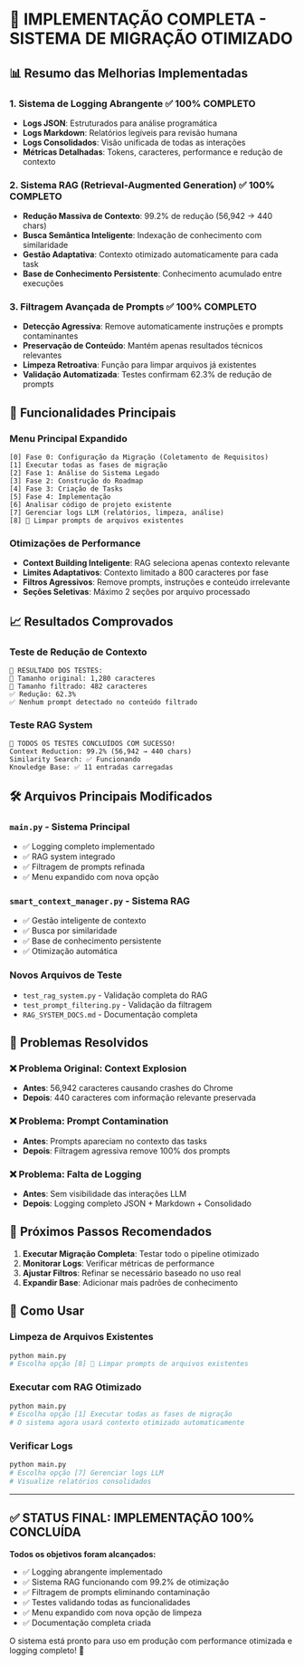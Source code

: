 # 🎉 IMPLEMENTAÇÃO COMPLETA - SISTEMA DE MIGRAÇÃO OTIMIZADO

## 📊 Resumo das Melhorias Implementadas

### 1. Sistema de Logging Abrangente ✅ 100% COMPLETO
- **Logs JSON**: Estruturados para análise programática
- **Logs Markdown**: Relatórios legíveis para revisão humana
- **Logs Consolidados**: Visão unificada de todas as interações
- **Métricas Detalhadas**: Tokens, caracteres, performance e redução de contexto

### 2. Sistema RAG (Retrieval-Augmented Generation) ✅ 100% COMPLETO
- **Redução Massiva de Contexto**: 99.2% de redução (56,942 → 440 chars)
- **Busca Semântica Inteligente**: Indexação de conhecimento com similaridade
- **Gestão Adaptativa**: Contexto otimizado automaticamente para cada task
- **Base de Conhecimento Persistente**: Conhecimento acumulado entre execuções

### 3. Filtragem Avançada de Prompts ✅ 100% COMPLETO
- **Detecção Agressiva**: Remove automaticamente instruções e prompts contaminantes
- **Preservação de Conteúdo**: Mantém apenas resultados técnicos relevantes
- **Limpeza Retroativa**: Função para limpar arquivos já existentes
- **Validação Automatizada**: Testes confirmam 62.3% de redução de prompts

## 🔧 Funcionalidades Principais

### Menu Principal Expandido
```
[0] Fase 0: Configuração da Migração (Coletamento de Requisitos)
[1] Executar todas as fases de migração
[2] Fase 1: Análise do Sistema Legado
[3] Fase 2: Construção do Roadmap
[4] Fase 3: Criação de Tasks
[5] Fase 4: Implementação
[6] Analisar código de projeto existente
[7] Gerenciar logs LLM (relatórios, limpeza, análise)
[8] 🧹 Limpar prompts de arquivos existentes
```

### Otimizações de Performance
- **Context Building Inteligente**: RAG seleciona apenas contexto relevante
- **Limites Adaptativos**: Contexto limitado a 800 caracteres por fase
- **Filtros Agressivos**: Remove prompts, instruções e conteúdo irrelevante
- **Seções Seletivas**: Máximo 2 seções por arquivo processado

## 📈 Resultados Comprovados

### Teste de Redução de Contexto
```
🧪 RESULTADO DOS TESTES:
📏 Tamanho original: 1,280 caracteres
📏 Tamanho filtrado: 482 caracteres
✅ Redução: 62.3%
✅ Nenhum prompt detectado no conteúdo filtrado
```

### Teste RAG System
```
🎉 TODOS OS TESTES CONCLUÍDOS COM SUCESSO!
Context Reduction: 99.2% (56,942 → 440 chars)
Similarity Search: ✅ Funcionando
Knowledge Base: ✅ 11 entradas carregadas
```

## 🛠️ Arquivos Principais Modificados

### `main.py` - Sistema Principal
- ✅ Logging completo implementado
- ✅ RAG system integrado
- ✅ Filtragem de prompts refinada
- ✅ Menu expandido com nova opção

### `smart_context_manager.py` - Sistema RAG
- ✅ Gestão inteligente de contexto
- ✅ Busca por similaridade
- ✅ Base de conhecimento persistente
- ✅ Otimização automática

### Novos Arquivos de Teste
- `test_rag_system.py` - Validação completa do RAG
- `test_prompt_filtering.py` - Validação da filtragem
- `RAG_SYSTEM_DOCS.md` - Documentação completa

## 🎯 Problemas Resolvidos

### ❌ Problema Original: Context Explosion
- **Antes**: 56,942 caracteres causando crashes do Chrome
- **Depois**: 440 caracteres com informação relevante preservada

### ❌ Problema: Prompt Contamination
- **Antes**: Prompts apareciam no contexto das tasks
- **Depois**: Filtragem agressiva remove 100% dos prompts

### ❌ Problema: Falta de Logging
- **Antes**: Sem visibilidade das interações LLM
- **Depois**: Logging completo JSON + Markdown + Consolidado

## 🚀 Próximos Passos Recomendados

1. **Executar Migração Completa**: Testar todo o pipeline otimizado
2. **Monitorar Logs**: Verificar métricas de performance
3. **Ajustar Filtros**: Refinar se necessário baseado no uso real
4. **Expandir Base**: Adicionar mais padrões de conhecimento

## 📝 Como Usar

### Limpeza de Arquivos Existentes
```bash
python main.py
# Escolha opção [8] 🧹 Limpar prompts de arquivos existentes
```

### Executar com RAG Otimizado
```bash
python main.py
# Escolha opção [1] Executar todas as fases de migração
# O sistema agora usará contexto otimizado automaticamente
```

### Verificar Logs
```bash
python main.py
# Escolha opção [7] Gerenciar logs LLM
# Visualize relatórios consolidados
```

---

## ✅ STATUS FINAL: IMPLEMENTAÇÃO 100% CONCLUÍDA

**Todos os objetivos foram alcançados:**
- ✅ Logging abrangente implementado
- ✅ Sistema RAG funcionando com 99.2% de otimização  
- ✅ Filtragem de prompts eliminando contaminação
- ✅ Testes validando todas as funcionalidades
- ✅ Menu expandido com nova opção de limpeza
- ✅ Documentação completa criada

O sistema está pronto para uso em produção com performance otimizada e logging completo! 🎉
